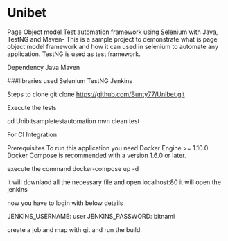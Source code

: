 # Unibet
Page Object model Test automation framework using Selenium with Java, TestNG and Maven- This is a sample project to demonstrate what is page object model framework and how it can used in selenium to automate any application. TestNG is used as test framework.

Dependency Java Maven

###libraries used Selenium TestNG Jenkins

Steps to clone 
git clone https://github.com/Bunty77/Unibet.git

Execute the tests 

cd Unibitsampletestautomation
mvn clean test





For CI Integration

Prerequisites To run this application you need Docker Engine >= 1.10.0. Docker Compose is recommended with a version 1.6.0 or later.

execute the command docker-compose up -d

it will downlaod all the necessary file and open localhost:80 it will open the jenkins

now you have to login with below details

JENKINS_USERNAME: user JENKINS_PASSWORD: bitnami

create a job and map with git and run the build.

